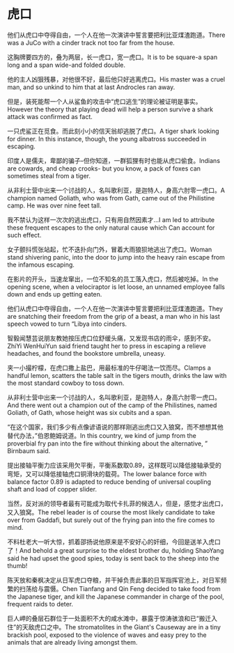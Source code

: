 # 虎口

<p><span class="chinese">他们从虎口中夺得自由，一个人在他一次演讲中誓言要把利比亚煤渣跑道。</span><span class="english">There was a JuCo with a cinder track not too far from the house.</span></p>

<p><span class="chinese">这胸牌要四方的，叠为两层，长一虎口，宽一虎口。</span><span class="english">It is to be square-a span long and a span wide-and folded double.</span></p>

<p><span class="chinese">他的主人凶狠残暴，对他很不好，最后他只好逃离虎口。</span><span class="english">His master was a cruel man, and so unkind to him that at last Androcles ran away.</span></p>

<p><span class="chinese">但是，装死能帮一个人从鲨鱼的攻击中“虎口逃生”的理论被证明是事实。</span><span class="english">However the theory that playing dead will help a person survive a shark attack was confirmed as fact.</span></p>

<p><span class="chinese">一只虎鲨正在觅食。而此刻小小的信天翁却逃脱了虎口。</span><span class="english">A tiger shark looking for dinner. In this instance, though, the young albatross succeeded in escaping.</span></p>

<p><span class="chinese">印度人是儒夫，卑鄙的骗子–但你知道，一群狐狸有时也能从虎口偷食。</span><span class="english">Indians are cowards, and cheap crooks- but you know, a pack of foxes can sometimes steal from a tiger.</span></p>

<p><span class="chinese">从非利士营中出来一个讨战的人，名叫歌利亚，是迦特人，身高六肘零一虎口。</span><span class="english">A champion named Goliath, who was from Gath, came out of the Philistine camp. He was over nine feet tall.</span></p>

<p><span class="chinese">我不禁认为这样一次次的逃出虎口，只有用自然因素才…</span><span class="english">I am led to attribute these frequent escapes to the only natural cause which Can account for such effect.</span></p>

<p><span class="chinese">女子颤抖慌张站起，忙不迭扑向门外，冒着大雨狼狈地逃出了虎口。</span><span class="english">Woman stand shivering panic, into the door to jump into the heavy rain escape from the infamous escaping.</span></p>

<p><span class="chinese">在影片的开头，当速龙窜出，一位不知名的员工落入虎口，然后被吃掉。</span><span class="english">In the opening scene, when a velociraptor is let loose, an unnamed employee falls down and ends up getting eaten.</span></p>

<p><span class="chinese">他们从虎口中夺得自由，一个人在他一次演讲中誓言要把利比亚煤渣跑道。</span><span class="english">They are snatching their freedom from the grip of a beast, a man who in his last speech vowed to turn “Libya into cinders.</span></p>

<p><span class="chinese">智毅闻慧芸说朋友教她按压虎口位舒缓头痛，又发现书店的雨伞，感到不安。</span><span class="english">ZhiYi WenHuiYun said friend taught her to press in escaping a relieve headaches, and found the bookstore umbrella, uneasy.</span></p>

<p><span class="chinese">夹一小撮柠檬，在虎口撒上盐巴，用最标准的牛仔喝法一饮而尽。</span><span class="english">Clamps a handful lemon, scatters the table salt in the tigers mouth, drinks the law with the most standard cowboy to toss down.</span></p>

<p><span class="chinese">从非利士营中出来一个讨战的人，名叫歌利亚，是迦特人，身高六肘零一虎口。</span><span class="english">And there went out a champion out of the camp of the Philistines, named Goliath, of Gath, whose height was six cubits and a span.</span></p>

<p><span class="chinese">“在这个国家，我们多少有点像谚语说的那样刚逃出虎口又入狼窝，而不想想其他替代办法，”伯恩鲍姆说道。</span><span class="english">In this country, we kind of jump from the proverbial fry pan into the fire without thinking about the alternative, ” Birnbaum said.</span></p>

<p><span class="chinese">提出接轴平衡力应该采用欠平衡，平衡系数取0.89，这样既可以降低接轴承受的弯矩，又可以降低接轴虎口铜滑块的载荷。</span><span class="english">The lower balance force with balance factor 0.89 is adapted to reduce bending of universal coupling shaft and load of copper slider.</span></p>

<p><span class="chinese">当然，反对派的领导者最有可能成为取代卡扎菲的候选人，但是，感觉才出虎口，又入狼窝。</span><span class="english">The rebel leader is of course the most likely candidate to take over from Gaddafi, but surely out of the frying pan into the fire comes to mind.</span></p>

<p><span class="chinese">不料杜老大一听大惊，抓着邵扬说他原来是不安好心的奸细，今回是送羊入虎口了！</span><span class="english">And behold a great surprise to the eldest brother du, holding ShaoYang said he had upset the good spies, today is sent back to the sheep into the thumb!</span></p>

<p><span class="chinese">陈天放和秦枫决定从日军虎口夺粮，并干掉负责此事的日军指挥官池上，对日军频繁的扫荡给与震慑。</span><span class="english">Chen Tianfang and Qin Feng decided to take food from the Japanese tiger, and kill the Japanese commander in charge of the pool, frequent raids to deter.</span></p>

<p><span class="chinese">巨人岬的叠层石群位于一处面积不大的咸水滩中，暴露于惊涛骇浪和已“搬迁入住”的天敌虎口之中。</span><span class="english">The stromatolites in the Giant's Causeway are in a tiny brackish pool, exposed to the violence of waves and easy prey to the animals that are already living amongst them.</span></p>

